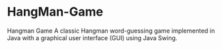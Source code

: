 # HangMan-Game
Hangman Game A classic Hangman word-guessing game implemented in Java with a graphical user interface (GUI) using Java Swing.
